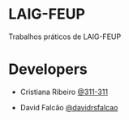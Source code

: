 # LAIG-FEUP

Trabalhos práticos de LAIG-FEUP

# Developers

* Cristiana Ribeiro [@311-311](github.com/311-311)

* David Falcão [@davidrsfalcao](github.com/davidrsfalcao)

